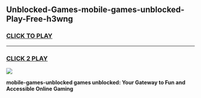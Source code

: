 
## Unblocked-Games-mobile-games-unblocked-Play-Free-h3wng
<h3>
<a href="https://premium76.site?title=mobile-games-unblocked&ref=18A1">CLICK TO PLAY</a></h3>
<hr>

<h3>
<a href="https://premium76.site?title=mobile-games-unblocked&ref=18A1">CLICK 2 PLAY</a>
  
</h3>

<a href="https://premium76.site?title=mobile-games-unblocked&ref=18A1"><img src="https://clearcache.store/games.png"></a>


**mobile-games-unblocked games unblocked: Your Gateway to Fun and Accessible Online Gaming**
